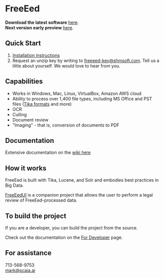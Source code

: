 <h1>FreeEed</h1>

**Download the latest software** [here](https://shmsoft.s3.amazonaws.com/releases/freeeed_complete_pack-9.3.6.zip).  
**Next version early preview** [here](https://shmsoft.s3.amazonaws.com/releases/freeeed_complete_pack-10.0.9.zip).

## Quick Start

1. [Installation instructions](https://github.com/shmsoft/FreeEed/wiki/FreeEed-Installation)
2. Request an unzip key by writing to freeeed-key@shmsoft.com. Tell us a little about yourself. We would love to hear from you.

## Capabilities

* Works in Windows, Mac, Linux, VirtualBox, Amazon AWS cloud
* Ability to process over 1,400 file types, including MS Office and PST files ([Tika formats](https://tika.apache.org/) and more)
* OCR
* Culling
* Document review
* "Imaging" - that is, conversion of documents to PDF

## Documentation

Extensive documentation on the [wiki here](https://github.com/markkerzner/FreeEed/wiki)

## How it works

FreeEed is built with Tika, Lucene, and Solr and embodies best practices in Big Data.

[FreeEedUI](https://github.com/markkerzner/FreeEedUI) is a companion project that allows the user to perform a legal review of FreeEed-processed data.

## To build the project

If you are a developer, you can build the project from the source.

Check out the documentation on the [For Developer](for_developers_only.md) page.

## For assistance

713-568-9753  
mark@scaia.ai
